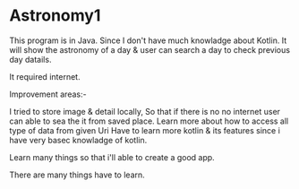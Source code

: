 # Astronomy1

This program is in Java. Since I don't have much knowladge about Kotlin.
It will show the astronomy of a day & user can search a day to check previous day datails.

It required internet.


Improvement areas:-

I tried to store image & detail locally, So that if there is no no internet user can able to sea the it from saved place.
Learn more about how to access all type of data from given Uri
Have to learn more kotlin & its features since i have very basec knowladge of kotlin.

Learn many things so that i'll able to create a good app.

There are many things have to learn.
